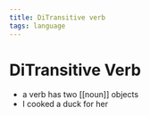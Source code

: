 ```yaml
---
title: DiTransitive verb
tags: language
---
```


# DiTransitive Verb
- a verb has two [[noun]] objects 
- I cooked a duck for her
























































